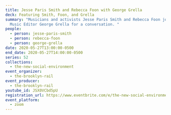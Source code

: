```yaml
---
title: Jesse Paris Smith and Rebecca Foon with George Grella
deck: Featuring Smith, Foon, and Grella
summary: "Musicians and activists Jesse Paris Smith and Rebecca Foon join Rail
  Music Editor George Grella for a conversation. "
people:
  - person: jesse-paris-smith
  - person: rebecca-foon
  - person: george-grella
date: 2020-05-27T13:00:00-0500
end_date: 2020-05-27T14:00:00-0500
series: 52
collections:
  - the-new-social-environment
event_organizer:
  - the-brooklyn-rail
event_producer:
  - the-brooklyn-rail
youtube_id: JSX0VCbd5pU
registration_url: https://www.eventbrite.com/e/the-new-social-environment-52-rebecca-foon-and-jesse-paris-smith-tickets-106128697792
event_platform:
  - zoom
---
```

